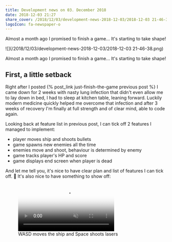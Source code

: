 ```yaml
---
title: Development news on 03. December 2018
date: 2018-12-03 21:27
share_cover: /2018/12/03/development-news-2018-12-03/2018-12-03 21-46-38.png
logoIcon: fa-newspaper-o
---
```


Almost a month ago I promised to finish a game... It's starting to take shape!

![](/2018/12/03/development-news-2018-12-03/2018-12-03 21-46-38.png)

<!-- more -->


Almost a month ago I promised to finish a game... It's starting to take shape!

## First, a little setback

Right after I posted {% post_link just-finish-the-game previous post %} I came down for 2 weeks with nasty lung infection that didn't even allow me to lay down in bed, I had to sleep at kitchen table, leaning forward. Luckily modern medicine quickly helped me overcome that infection and after 3 weeks of recovery I'm finally at full strength and of clear mind, able to code again.

Looking back at feature list in previous post, I can tick off 2 features I managed to implement:

<ul><li class="checked">player moves ship and shoots bullets</li><li class="checked">game spawns new enemies all the time</li><li>enemies move and shoot, behaviour is determined by enemy</li><li>game tracks player's HP and score</li><li>game displays end screen when player is dead</li>
</ul>

And let me tell you, it's nice to have clear plan and list of features I can tick off. 🙂 It's also nice to have something to show off:

<figure><video poster="/2018/12/03/development-news-2018-12-03/2018-12-03 21-46-38.png" preload="auto" autoplay="autoplay" muted="muted" loop="loop" webkit-playsinline="">
		<source src="/2018/12/03/development-news-2018-12-03/2018-12-03 21-46-38.mp4" type="video/mp4">
</video><figcaption>WASD moves the ship and Space shoots lasers</figcaption></figure>
